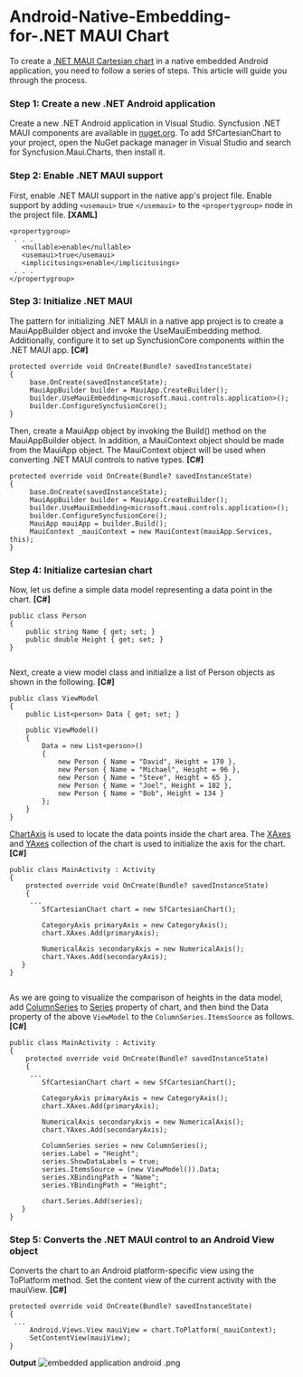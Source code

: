 # Android-Native-Embedding-for-.NET MAUI Chart
To create a [.NET MAUI Cartesian chart](https://www.syncfusion.com/maui-controls/maui-cartesian-charts) in a native embedded Android application, you need to follow a series of steps. This article will guide you through the process.
### Step 1: Create a new .NET Android application
Create a new .NET Android application in Visual Studio.
Syncfusion .NET MAUI components are available in [nuget.org](https://www.nuget.org/). To add SfCartesianChart to your project, open the NuGet package manager in Visual Studio and search for Syncfusion.Maui.Charts, then install it.
### Step 2: Enable .NET MAUI support
First, enable .NET MAUI support in the native app's project file. Enable support by adding `<usemaui>` true `</usemaui>` to the `<propertygroup>` node in the project file.
**[XAML]**
```
<propertygroup>
 . . .
   <nullable>enable</nullable>
   <usemaui>true</usemaui>
   <implicitusings>enable</implicitusings>
 . . .
</propertygroup>
```
### Step 3: Initialize .NET MAUI
The pattern for initializing .NET MAUI in a native app project is to create a MauiAppBuilder object and invoke the UseMauiEmbedding method. Additionally, configure it to set up SyncfusionCore components within the .NET MAUI app.
**[C#]**
```
protected override void OnCreate(Bundle? savedInstanceState)
{
     base.OnCreate(savedInstanceState);
     MauiAppBuilder builder = MauiApp.CreateBuilder();
     builder.UseMauiEmbedding<microsoft.maui.controls.application>();
     builder.ConfigureSyncfusionCore();
}
```
Then, create a MauiApp object by invoking the Build() method on the MauiAppBuilder object. In addition, a MauiContext object should be made from the MauiApp object. The MauiContext object will be used when converting .NET MAUI controls to native types.
**[C#]**
```
protected override void OnCreate(Bundle? savedInstanceState)
{
     base.OnCreate(savedInstanceState);
     MauiAppBuilder builder = MauiApp.CreateBuilder();
     builder.UseMauiEmbedding<microsoft.maui.controls.application>();
     builder.ConfigureSyncfusionCore();
     MauiApp mauiApp = builder.Build();
     MauiContext _mauiContext = new MauiContext(mauiApp.Services, this);
}
```
### Step 4: Initialize cartesian chart
Now, let us define a simple data model representing a data point in the chart.
**[C#]**
```
public class Person
{
    public string Name { get; set; }
    public double Height { get; set; }
}
 
```
Next, create a view model class and initialize a list of Person objects as shown in the following.
**[C#]**
```
public class ViewModel
{
    public List<person> Data { get; set; }
 
    public ViewModel()
    {
        Data = new List<person>()
        {
            new Person { Name = "David", Height = 170 },
            new Person { Name = "Michael", Height = 96 },
            new Person { Name = "Steve", Height = 65 },
            new Person { Name = "Joel", Height = 182 },
            new Person { Name = "Bob", Height = 134 }
        };
    }
}
```
[ChartAxis](https://help.syncfusion.com/cr/maui/Syncfusion.Maui.Charts.ChartAxis.html) is used to locate the data points inside the chart area. The [XAxes](https://help.syncfusion.com/cr/maui/Syncfusion.Maui.Charts.SfCartesianChart.html?tabs=tabid-1#Syncfusion_Maui_Charts_SfCartesianChart_XAxes) and [YAxes](https://help.syncfusion.com/cr/maui/Syncfusion.Maui.Charts.SfCartesianChart.html#Syncfusion_Maui_Charts_SfCartesianChart_YAxes) collection of the chart is used to initialize the axis for the chart.
**[C#]**
```
public class MainActivity : Activity
{
    protected override void OnCreate(Bundle? savedInstanceState)
    {
     ...
        SfCartesianChart chart = new SfCartesianChart();
 
        CategoryAxis primaryAxis = new CategoryAxis();
        chart.XAxes.Add(primaryAxis);
 
        NumericalAxis secondaryAxis = new NumericalAxis();
        chart.YAxes.Add(secondaryAxis);
   }
}
 
```
As we are going to visualize the comparison of heights in the data model, add [ColumnSeries](https://help.syncfusion.com/cr/maui/Syncfusion.Maui.Charts.ColumnSeries.html) to [Series](https://help.syncfusion.com/cr/maui/Syncfusion.Maui.Charts.SfCartesianChart.html#Syncfusion_Maui_Charts_SfCartesianChart_Series) property of chart, and then bind the Data property of the above `ViewModel` to the `ColumnSeries.ItemsSource` as follows.
**[C#]**
```
public class MainActivity : Activity
{
    protected override void OnCreate(Bundle? savedInstanceState)
    {
     ...
        SfCartesianChart chart = new SfCartesianChart();
 
        CategoryAxis primaryAxis = new CategoryAxis();
        chart.XAxes.Add(primaryAxis);
 
        NumericalAxis secondaryAxis = new NumericalAxis();
        chart.YAxes.Add(secondaryAxis);
        
        ColumnSeries series = new ColumnSeries();
        series.Label = "Height";
        series.ShowDataLabels = true;
        series.ItemsSource = (new ViewModel()).Data;
        series.XBindingPath = "Name";
        series.YBindingPath = "Height";
 
        chart.Series.Add(series);
   }
}
```
### Step 5: Converts the .NET MAUI control to an Android View object
Converts the chart to an Android platform-specific view using the ToPlatform method. Set the content view of the current activity with the mauiView.
**[C#]**
```
protected override void OnCreate(Bundle? savedInstanceState)
{
 ...
     Android.Views.View mauiView = chart.ToPlatform(_mauiContext);
     SetContentView(mauiView);
}
```
**Output**
![embedded application android .png](https://support.syncfusion.com/kb/agent/attachment/article/14260/inline?token=eyJhbGciOiJodHRwOi8vd3d3LnczLm9yZy8yMDAxLzA0L3htbGRzaWctbW9yZSNobWFjLXNoYTI1NiIsInR5cCI6IkpXVCJ9.eyJpZCI6IjE0MzQ0Iiwib3JnaWQiOiIzIiwiaXNzIjoic3VwcG9ydC5zeW5jZnVzaW9uLmNvbSJ9.N2zAabw-dNJeVwEr7DWQgmlYWrjQ9CXi6Tyra4DW5cE)